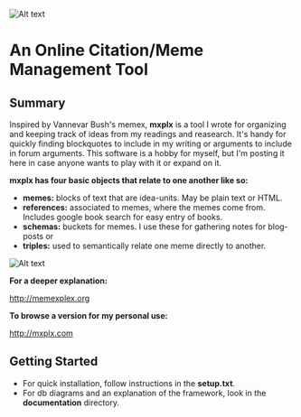 ![Alt text](http://mxplx.com/framework/images/memexplexlogo.jpg)

An Online Citation/Meme Management Tool
==============

Summary
--------------

Inspired by Vannevar Bush's memex, **mxplx** is a tool I wrote for organizing and keeping track of ideas from my readings and reasearch. It's handy for quickly finding blockquotes to include in my writing or arguments to include in forum arguments. This software is a hobby for myself, but I'm posting it here in case anyone wants to play with it or expand on it.

**mxplx has four basic objects that relate to one another like so:**

- **memes:** blocks of text that are idea-units. May be plain text or HTML.
- **references:** associated to memes, where the memes come from. Includes google book search for easy entry of books.
- **schemas:** buckets for memes. I use these for gathering notes for blog-posts or 
- **triples:** used to semantically relate one meme directly to another.

![Alt text](http://www.memexplex.org/wp-content/uploads/2010/11/20110101memexplex_db.png)

**For a deeper explanation:**

<http://memexplex.org>

**To browse a version for my personal use:**

<http://mxplx.com>


Getting Started
--------------

- For quick installation, follow instructions in the **setup.txt**.
- For db diagrams and an explanation of the framework, look in the **documentation** directory.
